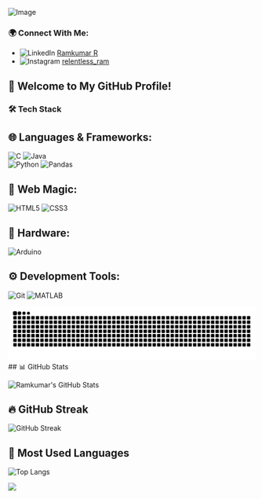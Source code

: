 ![Image](https://github.com/user-attachments/assets/3ab044d6-29b0-4403-8692-f3fa98e62086)

<h3 align="left"> 🌍 Connect With Me:</h3>

- ![LinkedIn](https://img.shields.io/badge/LinkedIn-blue?style=flat&logo=linkedin)  [Ramkumar R](https://www.linkedin.com/in/ramkumar-r-a16a79335)  
- ![Instagram](https://img.shields.io/badge/Instagram-purple?style=flat&logo=instagram)  [relentless_ram](https://www.instagram.com/relentless_ram)

</p>
<h2> 🚀 Welcome to My GitHub Profile!

  ### 🛠 Tech Stack  

## 🌐 Languages & Frameworks:
![C](https://img.shields.io/badge/C-A8B9CC?style=for-the-badge&logo=c&logoColor=white)  ![Java](https://img.shields.io/badge/Java-ED8B00?style=for-the-badge&logo=java&logoColor=white)  
![Python](https://img.shields.io/badge/Python-3776AB?style=for-the-badge&logo=python&logoColor=white)  ![Pandas](https://img.shields.io/badge/Pandas-150458?style=for-the-badge&logo=pandas&logoColor=white)  

## 🎨 Web Magic:
![HTML5](https://img.shields.io/badge/HTML5-E34F26?style=for-the-badge&logo=html5&logoColor=white)  ![CSS3](https://img.shields.io/badge/CSS3-1572B6?style=for-the-badge&logo=css3&logoColor=white)  

## 🔌 Hardware:
![Arduino](https://img.shields.io/badge/Arduino-00979D?style=for-the-badge&logo=arduino&logoColor=white)  

## ⚙️ Development Tools:
![Git](https://img.shields.io/badge/Git-F05032?style=for-the-badge&logo=git&logoColor=white)  ![MATLAB](https://img.shields.io/badge/MATLAB-0076A8?style=for-the-badge&logo=mathworks&logoColor=white)  

</h2>

<picture>
  <source media="(prefers-color-scheme: dark)" srcset="https://raw.githubusercontent.com/ramkumar27072006/ramkumar27072006/output/github-snake-dark.svg" />
  <source media="(prefers-color-scheme: light)" srcset="https://raw.githubusercontent.com/ramkumar27072006/ramkumar27072006/output/github-snake.svg" />
  <img alt="github-snake" src="https://raw.githubusercontent.com/ramkumar27072006/ramkumar27072006/output/github-snake.svg" />
</picture>
## 📊 GitHub Stats  

![Ramkumar's GitHub Stats](https://github-readme-stats-sigma-five.vercel.app/api?username=ramkumar27072006&show_icons=true&theme=dark)

## 🔥 GitHub Streak  
![GitHub Streak](https://streak-stats.demolab.com/?user=ramkumar27072006&theme=highcontrast)

## 🚀 Most Used Languages  
![Top Langs](https://github-readme-stats.vercel.app/api/top-langs/?username=ramkumar27072006&layout=compact&theme=dark)


[![](https://visitcount.itsvg.in/api?id=ramkumar27072006&icon=0&color=0)](https://visitcount.itsvg.in)

<!-- Proudly created with GPRM ( https://gprm.itsvg.in ) -->
